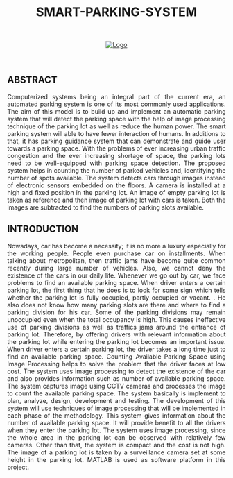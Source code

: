 <h1 align="center">SMART-PARKING-SYSTEM</h1>
<br>
<p align="center">
  <a href="https://github.com/HarshCasper/Malaria-Detection">
    <img src="https://encrypted-tbn0.gstatic.com/images?q=tbn%3AANd9GcQfaTiGrhKrZ__y70ByRq6I8cSW2m8EMRTGhlCGGP0KpXQQde5R&usqp=CAU" alt="Logo" width="auto" height="auto">
  </a></p>
<br>
<h2>ABSTRACT</h2>
<p align="justify">Computerized systems being an integral part of the current era, an automated parking system is one of its most commonly used applications.  The aim of this model is to build up and implement an automatic parking system that will detect the parking space with the help of image processing technique of the parking lot as well as reduce the human power. The smart parking system will able to have fewer interaction of humans. In additions to that, it has parking guidance system that can demonstrate and guide user towards a parking space. With the problems of ever increasing urban traffic congestion and the ever increasing shortage of space, the parking lots need to be well-equipped with parking space detection. The proposed system helps in counting the number of parked vehicles and, identifying the number of spots available. The system detects cars through images instead of electronic sensors embedded on the floors. A camera is installed at a high and fixed position in the parking lot. An image of empty parking lot is taken as reference and then image of parking lot with cars is taken. Both the images are subtracted to find the numbers of parking slots available.
<br>
</p>
<h2>INTRODUCTION</h2>
 <p align="justify">Nowadays, car has become a necessity; it is no more a luxury especially for the working people. People even purchase car on installments. When talking about metropolitan, then traffic jams have become quite common recently during large number of vehicles. Also, we cannot deny the existence of the cars in our daily life. Whenever we go out by car, we face problems to find an available parking space.  When driver enters a certain parking lot, the first thing that he does is to look for some sign which tells whether the parking lot is fully occupied, partly occupied or vacant. . He also does not know how many parking slots are there and where to find a parking division for his car. Some of the parking divisions may remain unoccupied even when the total occupancy is high. This causes ineffective use of parking divisions as well as traffics jams around the entrance of parking lot. Therefore, by offering drivers with relevant information about the parking lot while entering the parking lot becomes an important issue.  When driver enters a certain parking lot, the driver takes a long time just to find an available parking space. Counting Available Parking Space using Image Processing helps to solve the problem that the driver faces at low cost. The system uses image processing to detect the existence of the car and also provides information such as number of available parking space. The system captures image using CCTV cameras and processes the image to count the available parking space. The system basically is implement  to plan, analyze, design, development and testing. The development of this system will use techniques of image processing that will be implemented in each phase of the methodology. This system gives information about the number of available parking space. It will provide benefit to all the drivers when they enter the parking lot. The system uses image processing, since the whole area in the parking lot can be observed with relatively few cameras. Other than that, the system is compact and the cost is not high. The image of a parking lot is taken by a surveillance camera set at some height in the parking lot.  MATLAB is used as software platform in this project.
</p>
